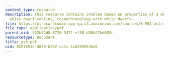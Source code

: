 ```yaml
---
content_type: resource
description: This resource contains problem based on properties of a white dwarf,
  white dwarf cooling, cosmochronology with white dwarfs.
file: https://ol-ocw-studio-app-qa.s3.amazonaws.com/courses/8-901-astrophysics-i-spring-2006/8287551bd830b992ac1c1c6295053bd6_ps6.pdf
file_type: application/pdf
parent_uid: 932b82d8-6726-547f-ef58-d30b27bd602c
resourcetype: Document
title: ps6.pdf
uid: 8287551b-d830-b992-ac1c-1c6295053bd6
---
```

